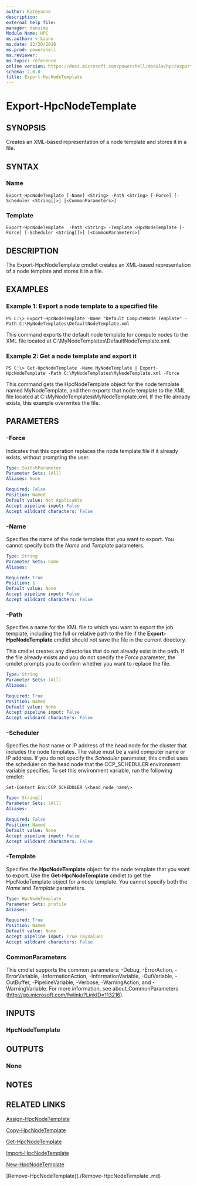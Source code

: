 ```yaml
---
author: Kateyanne
description: 
external help file: 
manager: dansimp
Module Name: HPC
ms.author: v-kaunu
ms.date: 12/20/2016
ms.prod: powershell
ms.reviewer: 
ms.topic: reference
online version: https://docs.microsoft.com/powershell/module/hpc/export-hpcnodetemplate?view=windowsserver2012r2-ps&wt.mc_id=ps-gethelp
schema: 2.0.0
title: Export-HpcNodeTemplate
---
```


# Export-HpcNodeTemplate

## SYNOPSIS
Creates an XML-based representation of a node template and stores it in a file.

## SYNTAX

### Name
```
Export-HpcNodeTemplate [-Name] <String> -Path <String> [-Force] [-Scheduler <String[]>] [<CommonParameters>]
```

### Template
```
Export-HpcNodeTemplate  -Path <String> -Template <HpcNodeTemplate [-Force] [-Scheduler <String[]>] [<CommonParameters>]
```

## DESCRIPTION
The Export-HpcNodeTemplate cmdlet creates an XML-based representation of a node template and stores it in a file.

## EXAMPLES

### Example 1: Export a node template to a specified file
```
PS C:\> Export-HpcNodeTemplate -Name "Default ComputeNode Template" -Path C:\MyNodeTemplates\DefaultNodeTemplate.xml
```

This command exports the default node template for compute nodes to the XML file located at C:\MyNodeTemplates\DefaultNodeTemplate.xml.

### Example 2: Get a node template and export it
```
PS C:\> Get-HpcNodeTemplate -Name MyNodeTemplate | Export-HpcNodeTemplate -Path C:\MyNodeTemplates\MyNodeTemplate.xml -Force
```

This command gets the HpcNodeTemplate object for the node template named MyNodeTemplate, and then exports that node template to the XML file located at C:\MyNodeTemplates\MyNodeTemplate.xml. If the file already exists, this example overwrites the file.

## PARAMETERS

### -Force
Indicates that this operation replaces the node template file if it already exists, without prompting the user.

```yaml
Type: SwitchParameter
Parameter Sets: (All)
Aliases: None

Required: False
Position: Named
Default value: Not Applicable
Accept pipeline input: False
Accept wildcard characters: False
```

### -Name
Specifies the name of the node template that you want to export.
You cannot specify both the *Name* and *Template* parameters.

```yaml
Type: String
Parameter Sets: name
Aliases:

Required: True
Position: 1
Default value: None
Accept pipeline input: False
Accept wildcard characters: False
```

### -Path
Specifies a name for the XML file to which you want to export the job template, including the full or relative path to the file if the **Export-HpcNodeTemplate** cmdlet should not save the file in the current directory.

This cmdlet creates any directories that do not already exist in the path.
If the file already exists and you do not specify the *Force* parameter, the cmdlet prompts you to confirm whether you want to replace the file.

```yaml
Type: String
Parameter Sets: (All)
Aliases:

Required: True
Position: Named
Default value: None
Accept pipeline input: False
Accept wildcard characters: False
```

### -Scheduler
Specifies the host name or IP address of the head node for the cluster that includes the node templates.
The value must be a valid computer name or IP address.
If you do not specify the *Scheduler* parameter, this cmdlet uses the scheduler on the head node that the CCP_SCHEDULER environment variable specifies.
To set this environment variable, run the following cmdlet:

`Set-Content Env:CCP_SCHEDULER \<head_node_name\>`

```yaml
Type: String[]
Parameter Sets: (All)
Aliases:

Required: False
Position: Named
Default value: None
Accept pipeline input: False
Accept wildcard characters: False
```

### -Template
Specifies the **HpcNodeTemplate** object for the node template that you want to export. Use the **Get-HpcNodeTemplate** cmdlet to get the HpcNodeTemplate object for a node template.
You cannot specify both the *Name* and *Template* parameters.

```yaml
Type: HpcNodeTemplate
Parameter Sets: profile
Aliases:

Required: True
Position: Named
Default value: None
Accept pipeline input: True (ByValue)
Accept wildcard characters: False
```

### CommonParameters
This cmdlet supports the common parameters: -Debug, -ErrorAction, -ErrorVariable, -InformationAction, -InformationVariable, -OutVariable, -OutBuffer, -PipelineVariable, -Verbose, -WarningAction, and -WarningVariable. For more information, see about_CommonParameters (http://go.microsoft.com/fwlink/?LinkID=113216).

## INPUTS

### HpcNodeTemplate

## OUTPUTS

### None

## NOTES

## RELATED LINKS

[Assign-HpcNodeTemplate](./Assign-HpcNodeTemplate.md)

[Copy-HpcNodeTemplate](./Copy-HpcNodeTemplate.md)

[Get-HpcNodeTemplate](./Get-HpcNodeTemplate.md)

[Import-HpcNodeTemplate](./Import-HpcNodeTemplate.md)

[New-HpcNodeTemplate](./New-HpcNodeTemplate.md)

[Remove-HpcNodeTemplate](./Remove-HpcNodeTemplate .md)
